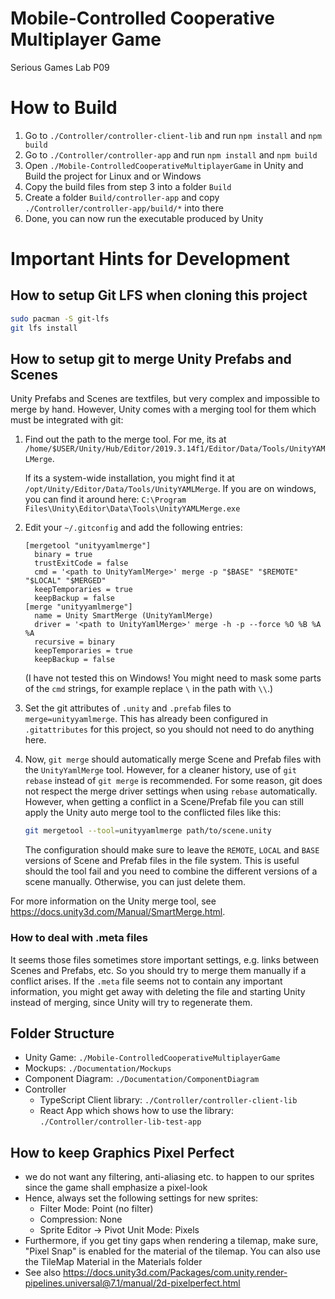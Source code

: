 # Mobile-Controlled Cooperative Multiplayer Game

Serious Games Lab P09

# How to Build

1. Go to `./Controller/controller-client-lib` and run `npm install` and `npm build`
2. Go to `./Controller/controller-app` and run `npm install` and `npm build`
3. Open `./Mobile-ControlledCooperativeMultiplayerGame` in Unity and Build the project for Linux and or Windows
4. Copy the build files from step 3 into a folder `Build`
5. Create a folder `Build/controller-app` and copy `./Controller/controller-app/build/*` into there
6. Done, you can now run the executable produced by Unity

# Important Hints for Development

## How to setup Git LFS when cloning this project

```sh
sudo pacman -S git-lfs
git lfs install
```

## How to setup git to merge Unity Prefabs and Scenes

Unity Prefabs and Scenes are textfiles, but very complex and impossible to merge
by hand. However, Unity comes with a merging tool for them which must be
integrated with git:

1. Find out the path to the merge tool.
   For me, its at `/home/$USER/Unity/Hub/Editor/2019.3.14f1/Editor/Data/Tools/UnityYAMLMerge`.

   If its a system-wide installation, you might find it at `/opt/Unity/Editor/Data/Tools/UnityYAMLMerge`.
   If you are on windows, you can find it around here: `C:\Program Files\Unity\Editor\Data\Tools\UnityYAMLMerge.exe`
2. Edit your `~/.gitconfig` and add the following entries:
   ```
   [mergetool "unityyamlmerge"]
     binary = true
     trustExitCode = false
     cmd = '<path to UnityYamlMerge>' merge -p "$BASE" "$REMOTE" "$LOCAL" "$MERGED"
     keepTemporaries = true
     keepBackup = false
   [merge "unityyamlmerge"]
     name = Unity SmartMerge (UnityYamlMerge)
     driver = '<path to UnityYamlMerge>' merge -h -p --force %O %B %A %A
     recursive = binary
     keepTemporaries = true
     keepBackup = false
   ```

   (I have not tested this on Windows! You might need to mask some parts of the
   `cmd` strings, for example replace `\` in the path with `\\`.)

3. Set the git attributes of `.unity` and `.prefab` files to
   `merge=unityyamlmerge`. This has already been configured in `.gitattributes`
   for this project, so you should not need to do anything here.

4. Now, `git merge` should automatically merge Scene and Prefab files with
   the `UnityYamlMerge` tool.
   However, for a cleaner history, use of `git rebase` instead of `git merge` is
   recommended. For some reason, git does not respect the merge driver settings
   when using `rebase` automatically. However, when getting a conflict in a
   Scene/Prefab file you can still apply the Unity auto merge tool to the
   conflicted files like this:

   ```sh
   git mergetool --tool=unityyamlmerge path/to/scene.unity
   ```

   The configuration should make sure to leave the `REMOTE`, `LOCAL` and `BASE`
   versions of Scene and Prefab files in the file system. This is useful should
   the tool fail and you need to combine the different versions of a scene
   manually.
   Otherwise, you can just delete them.

For more information on the Unity merge tool, see
https://docs.unity3d.com/Manual/SmartMerge.html.

### How to deal with .meta files

It seems those files sometimes store important settings, e.g. links between
Scenes and Prefabs, etc. So you should try to merge them manually if a conflict
arises. If the `.meta` file seems not to contain any important information, you
might get away with deleting the file and starting Unity instead of merging,
since Unity will try to regenerate them.

## Folder Structure

* Unity Game: `./Mobile-ControlledCooperativeMultiplayerGame`
* Mockups: `./Documentation/Mockups`
* Component Diagram: `./Documentation/ComponentDiagram`
* Controller
  * TypeScript Client library: `./Controller/controller-client-lib`
  * React App which shows how to use the library: `./Controller/controller-lib-test-app`

## How to keep Graphics Pixel Perfect

* we do not want any filtering, anti-aliasing etc. to happen to our sprites
  since the game shall emphasize a pixel-look
* Hence, always set the following settings for new sprites:
  * Filter Mode: Point (no filter)
  * Compression: None
  * Sprite Editor -> Pivot Unit Mode: Pixels
* Furthermore, if you get tiny gaps when rendering a tilemap, make sure,
  "Pixel Snap" is enabled for the material of the tilemap.
  You can also use the TileMap Material in the Materials folder
* See also https://docs.unity3d.com/Packages/com.unity.render-pipelines.universal@7.1/manual/2d-pixelperfect.html
